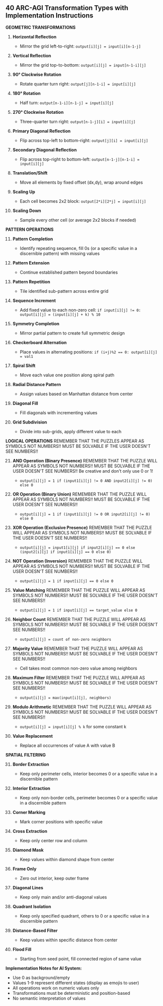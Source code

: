 ## 40 ARC-AGI Transformation Types with Implementation Instructions

**GEOMETRIC TRANSFORMATIONS**

1. **Horizontal Reflection**
   - Mirror the grid left-to-right: `output[i][j] = input[i][n-1-j]`

2. **Vertical Reflection**
   - Mirror the grid top-to-bottom: `output[i][j] = input[n-1-i][j]`

3. **90° Clockwise Rotation**
   - Rotate quarter turn right: `output[j][n-1-i] = input[i][j]`

4. **180° Rotation**
   - Half turn: `output[n-1-i][n-1-j] = input[i][j]`

5. **270° Clockwise Rotation**
   - Three-quarter turn right: `output[n-1-j][i] = input[i][j]`

6. **Primary Diagonal Reflection**
   - Flip across top-left to bottom-right: `output[j][i] = input[i][j]`

7. **Secondary Diagonal Reflection**
   - Flip across top-right to bottom-left: `output[n-1-j][n-1-i] = input[i][j]`

8. **Translation/Shift**
   - Move all elements by fixed offset (dx,dy), wrap around edges

9. **Scaling Up**
   - Each cell becomes 2x2 block: `output[2*i][2*j] = input[i][j]`

10. **Scaling Down**
    - Sample every other cell (or average 2x2 blocks if needed)

**PATTERN OPERATIONS**

11. **Pattern Completion**
    - Identify repeating sequence, fill 0s (or a specific value in a discernible pattern) with missing values 

12. **Pattern Extension**
    - Continue established pattern beyond boundaries

13. **Pattern Repetition**
    - Tile identified sub-pattern across entire grid

14. **Sequence Increment**
    - Add fixed value to each non-zero cell: `if input[i][j] != 0: output[i][j] = (input[i][j] + k) % 10`

15. **Symmetry Completion**
    - Mirror partial pattern to create full symmetric design

16. **Checkerboard Alternation**
    - Place values in alternating positions: `if (i+j)%2 == 0: output[i][j] = val1`

17. **Spiral Shift**
    - Move each value one position along spiral path

18. **Radial Distance Pattern**
    - Assign values based on Manhattan distance from center

19. **Diagonal Fill**
    - Fill diagonals with incrementing values

20. **Grid Subdivision**
    - Divide into sub-grids, apply different value to each

**LOGICAL OPERATIONS**  REMEMBER THAT THE PUZZLES APPEAR AS SYMBOLS NOT NUMBERS!! MUST BE SOLVABLE IF THE USER DOESN'T SEE NUMBERS!! 

21. **AND Operation (Binary Presence)** REMEMBER THAT THE PUZZLE WILL APPEAR AS SYMBOLS NOT NUMBERS!! MUST BE SOLVABLE IF THE USER DOESN'T SEE NUMBERS!! Be creative and don't only use 0 or 1!  
    - `output[i][j] = 1 if (input1[i][j] != 0 AND input2[i][j] != 0) else 0`

22. **OR Operation (Binary Union)** REMEMBER THAT THE PUZZLE WILL APPEAR AS SYMBOLS NOT NUMBERS!! MUST BE SOLVABLE IF THE USER DOESN'T SEE NUMBERS!! 
    - `output[i][j] = 1 if (input1[i][j] != 0 OR input2[i][j] != 0) else 0`

23. **XOR Operation (Exclusive Presence)** REMEMBER THAT THE PUZZLE WILL APPEAR AS SYMBOLS NOT NUMBERS!! MUST BE SOLVABLE IF THE USER DOESN'T SEE NUMBERS!! 
    - `output[i][j] = input1[i][j] if input2[i][j] == 0 else (input2[i][j] if input1[i][j] == 0 else 0)`

24. **NOT Operation (Inversion)** REMEMBER THAT THE PUZZLE WILL APPEAR AS SYMBOLS NOT NUMBERS!! MUST BE SOLVABLE IF THE USER DOESN'T SEE NUMBERS!! 
    - `output[i][j] = 1 if input[i][j] == 0 else 0`

25. **Value Matching** REMEMBER THAT THE PUZZLE WILL APPEAR AS SYMBOLS NOT NUMBERS!! MUST BE SOLVABLE IF THE USER DOESN'T SEE NUMBERS!! 
    - `output[i][j] = 1 if input[i][j] == target_value else 0`

26. **Neighbor Count** REMEMBER THAT THE PUZZLE WILL APPEAR AS SYMBOLS NOT NUMBERS!! MUST BE SOLVABLE IF THE USER DOESN'T SEE NUMBERS!! 
    - `output[i][j] = count of non-zero neighbors`

27. **Majority Value** REMEMBER THAT THE PUZZLE WILL APPEAR AS SYMBOLS NOT NUMBERS!! MUST BE SOLVABLE IF THE USER DOESN'T SEE NUMBERS!! 
    - Cell takes most common non-zero value among neighbors

28. **Maximum Filter** REMEMBER THAT THE PUZZLE WILL APPEAR AS SYMBOLS NOT NUMBERS!! MUST BE SOLVABLE IF THE USER DOESN'T SEE NUMBERS!! 
    - `output[i][j] = max(input[i][j], neighbors)`

29. **Modulo Arithmetic** REMEMBER THAT THE PUZZLE WILL APPEAR AS SYMBOLS NOT NUMBERS!! MUST BE SOLVABLE IF THE USER DOESN'T SEE NUMBERS!! 
    - `output[i][j] = input[i][j] % k` for some constant k

30. **Value Replacement**
    - Replace all occurrences of value A with value B

**SPATIAL FILTERING**

31. **Border Extraction**
    - Keep only perimeter cells, interior becomes 0 or a specific value in a discernible pattern

32. **Interior Extraction**
    - Keep only non-border cells, perimeter becomes 0 or a specific value in a discernible pattern

33. **Corner Marking**
    - Mark corner positions with specific value

34. **Cross Extraction**
    - Keep only center row and column

35. **Diamond Mask**
    - Keep values within diamond shape from center

36. **Frame Only**
    - Zero out interior, keep outer frame

37. **Diagonal Lines**
    - Keep only main and/or anti-diagonal values

38. **Quadrant Isolation**
    - Keep only specified quadrant, others to 0 or a specific value in a discernible pattern

39. **Distance-Based Filter**
    - Keep values within specific distance from center

40. **Flood Fill**
    - Starting from seed point, fill connected region of same value

**Implementation Notes for AI System:**
- Use 0 as background/empty
- Values 1-9 represent different states (display as emojis to user)
- All operations work on numeric values only
- Transformations must be deterministic and position-based
- No semantic interpretation of values